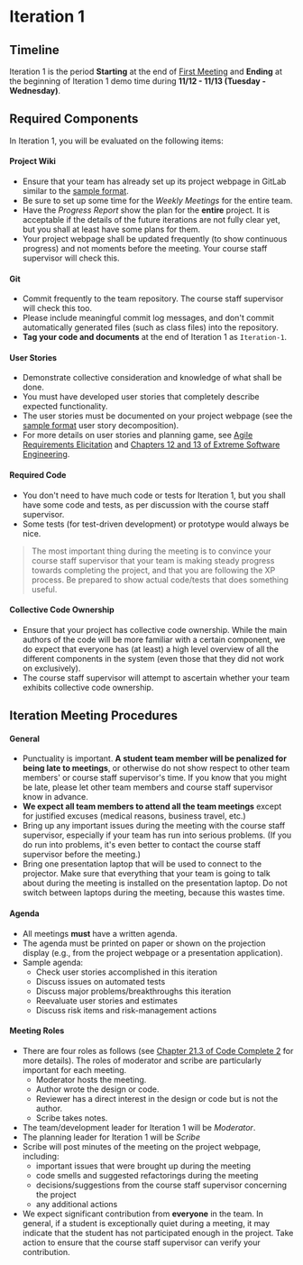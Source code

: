 Iteration 1
===========

Timeline
--------

Iteration 1 is the period **Starting** at the end of [First Meeting](first_meeting.md) and **Ending** at the beginning of Iteration 1 demo time 
during **11/12 - 11/13 (Tuesday - Wednesday)**.


Required Components
-------------------

In Iteration 1, you will be evaluated on the following items:

#### Project Wiki
- Ensure that your team has already set up its project webpage in GitLab similar to the [sample format](sample_page.md).
- Be sure to set up some time for the *Weekly Meetings* for the entire team. 
- Have the *Progress Report* show the plan for the **entire** project. 
  It is acceptable if the details of the future iterations are not fully clear yet, but you shall at least have some plans for them.
- Your project webpage shall be updated frequently (to show continuous progress) and not moments before the meeting. 
  Your course staff supervisor will check this.

#### Git
- Commit frequently to the team repository. The course staff supervisor will check this too.
- Please include meaningful commit log messages, and don't commit automatically generated files (such as class files) into the repository.
- **Tag your code and documents** at the end of Iteration 1 as ``Iteration-1``.

#### User Stories
- Demonstrate collective consideration and knowledge of what shall be done.
- You must have developed user stories that completely describe expected functionality.
- The user stories must be documented on your project webpage 
  (see the [sample format](sample_page.md#progress-report) user story decomposition).
- For more details on user stories and planning game, see [Agile Requirements Elicitation](AgileRE.pdf) and [Chapters 12 and 13 of Extreme Software Engineering](Extreme_Software_Engineering.pdf).

#### Required Code
- You don't need to have much code or tests for Iteration 1, but you shall have some code and tests, 
 as per discussion with the course staff supervisor.
- Some tests (for test-driven development) or prototype would always be nice.

> The most important thing during the meeting is to convince your course staff supervisor that your team is making steady progress towards 
> completing the project, and that you are following the XP process. Be prepared to show actual code/tests that does something useful.

#### Collective Code Ownership
- Ensure that your project has collective code ownership. While the main authors of the code will be more familiar with a certain component,
 we do expect that everyone has (at least) a high level overview of all the different components in the system (even those that they did not 
 work on exclusively).
- The course staff supervisor will attempt to ascertain whether your team exhibits collective code ownership.


Iteration Meeting Procedures
----------------------------

#### General
- Punctuality is important. **A student team member will be penalized for being late to meetings**, or 
 otherwise do not show respect to other team members' or course staff supervisor's time. If you know that you might be late, 
 please let other team members and course staff supervisor know in advance.
- **We expect all team members to attend all the team meetings** except for justified excuses (medical reasons, business travel, etc.)
- Bring up any important issues during the meeting with the course staff supervisor, especially if your team has run into serious problems. 
(If you do run into problems, it's even better to contact the course staff supervisor before the meeting.)
- Bring one presentation laptop that will be used to connect to the projector. Make sure that everything that your team is going to talk about 
  during the meeting is installed on the presentation laptop. Do not switch between laptops during the meeting, because this wastes time.

#### Agenda
- All meetings **must** have a written agenda.
- The agenda must be printed on paper or shown on the projection display (e.g., from the project webpage or a presentation application). 
- Sample agenda:
  - Check user stories accomplished in this iteration
  - Discuss issues on automated tests
  - Discuss major problems/breakthroughs this iteration
  - Reevaluate user stories and estimates
  - Discuss risk items and risk-management actions

#### Meeting Roles
- There are four roles as follows (see [Chapter 21.3 of Code Complete 2](cc2-21-3.pdf) for more details).  The roles of moderator and scribe are particularly important for each meeting.
  * Moderator hosts the meeting.
  * Author wrote the design or code.
  * Reviewer has a direct interest in the design or code but is not the author.
  * Scribe takes notes.
- The team/development leader for Iteration 1 will be _Moderator_.
- The planning leader for Iteration 1 will be _Scribe_
- Scribe will  post minutes of the meeting  on the project webpage, including:
  * important issues that were brought up during the meeting
  * code smells and suggested refactorings during the meeting
  * decisions/suggestions from the course staff supervisor concerning the project
  * any additional actions
- We expect significant contribution from **everyone** in the team. In general, if a student is exceptionally quiet during a meeting, it may indicate that the student has not participated enough in the project. Take action to ensure that the course staff supervisor can verify your contribution.


